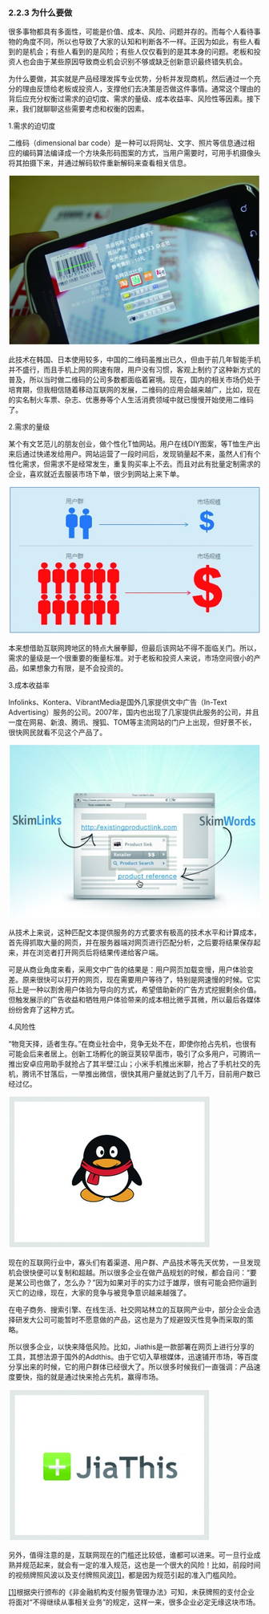 ### 2.2.3 为什么要做

很多事物都具有多面性，可能是价值、成本、风险、问题并存的。而每个人看待事物的角度不同，所以也导致了大家的认知和判断各不一样。正因为如此，有些人看到的是机会；有些人看到的是风险；有些人仅仅看到的是其本身的问题。老板和投资人也会由于某些原因导致商业机会识别不够或缺乏创新意识最终错失机会。

为什么要做，其实就是产品经理发挥专业优势，分析并发现商机，然后通过一个充分的理由反馈给老板或投资人，支撑他们去决策是否做这件事情。通常这个理由的背后应充分权衡过需求的迫切度、需求的量级、成本收益率、风险性等因素。接下来，我们就聊聊这些需要考虑和权衡的因素。

1.需求的迫切度

二维码（dimensional bar code）是一种可以将网址、文字、照片等信息通过相应的编码算法编译成一个方块条形码图案的方式，当用户需要时，可用手机摄像头将其拍摄下来，并通过解码软件重新解码来查看相关信息。

![](images/image01929.jpeg)

此技术在韩国、日本使用较多，中国的二维码虽推出已久，但由于前几年智能手机并不盛行，而且手机上网的网速有限，用户没有习惯，客观上制约了这种新方式的普及，所以当时做二维码的公司多数都面临着窘境。现在，国内的相关市场仍处于培育期，但我相信随着移动互联网的发展，二维码的应用会越来越广，比如，现在的实名制火车票、杂志、优惠券等个人生活消费领域中就已慢慢开始使用二维码了。

2.需求的量级

某个有文艺范儿的朋友创业，做个性化T恤网站。用户在线DIY图案，等T恤生产出来后通过快递发给用户。网站运营了一段时间后，发现销量起不来，虽然人们有个性化需求，但需求不是经常发生，重复购买率上不去。而且对此有批量定制需求的企业，喜欢就近去服装市场下单，很少到网站上来下单。

![](images/image01930.jpeg)

本来想借助互联网跨地区的特点大展拳脚，但最后该网站不得不面临关门。所以，需求的量级是一个很重要的衡量标准。对于老板和投资人来说，市场空间很小的产品，如果想象力有限，是不会投资的。

3.成本收益率

Infolinks、Kontera、VibrantMedia是国外几家提供文中广告（In-Text Advertising）服务的公司。2007年，国内也出现了几家提供此服务的公司，并且一度在网易、新浪、腾讯、搜狐、TOM等主流网站的门户上出现，但好景不长，很快网民就看不见这个产品了。

![](images/image01931.jpeg)

从技术上来说，这种匹配文本提供服务的方式要求有极高的技术水平和计算成本，首先得抓取大量的网页，并在服务器端对网页进行匹配分析，之后要将结果保存起来，并在浏览者打开网页后将结果传递给客户端。

可是从商业角度来看，采用文中广告的结果是：用户网页加载变慢，用户体验变差。原来很快可以打开的网页，现在需要用户等待了，特别是网速慢的时候。它实际上是一种以割舍用户体验为导向的方式，希望借助新的广告方式挖掘剩余价值。但触发展示的广告收益和牺牲用户体验带来的成本相比微乎其微，所以最后各媒体纷纷舍弃了这种方式。

4.风险性

“物竞天择，适者生存。”在商业社会中，竞争无处不在，即使你抢占先机，也很有可能会后来者居上。创新工场孵化的豌豆荚较早面市，吸引了众多用户，可腾讯一推出安卓应用助手就抢占了其半壁江山；小米手机推出米聊，抢占了手机社交的先机，腾讯不甘落后，一举推出微信，很快其用户量就达到了几千万，目前用户数已经过亿。

![](images/image01932.jpeg)

现在的互联网行业中，寡头们有着渠道、用户群、产品技术等先天优势，一旦发现机会很快便可以复制和超越。所以很多企业在做产品规划的时候，都会自问：“要是某公司也做了，怎么办？”因为如果对手的实力过于雄厚，很有可能会把你逼到灭亡的边缘，现在，大家的竞争与被竞争意识越来越强了。

在电子商务、搜索引擎、在线生活、社交网站林立的互联网产业中，部分企业会选择研发大公司可能暂时不愿意做的产品，这也是为了规避毁灭性竞争而采取的策略。

所以很多企业，以快来降低风险。比如，Jiathis是一款部署在网页上进行分享的工具，其想法源于国外的Addthis。由于它切入草根媒体，迅速铺开市场，等百度分享出来的时候，它的用户群体已经很大了。所以很多时候我们一直强调：产品速度要快，指的就是通过快来抢占先机，赢得市场。

![](images/image01933.jpeg)

另外，值得注意的是，互联网现在的门槛还比较低，谁都可以进来。可一旦行业成熟并规范起来，就会有一定的准入规范，这也是一个很大的风险！比如，前段时间的视频牌照风波以及支付牌照风波[[1]](part0561.xhtml#ch1-back)，都是因为规范引起的准入门槛风险。

[[1]](part0561.xhtml#ch1)根据央行颁布的《非金融机构支付服务管理办法》可知，未获牌照的支付企业将面对“不得继续从事相关业务”的规定，这样一来，很多企业必定无缘这块市场。
